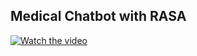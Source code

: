 
 <H2  >Medical Chatbot with RASA</H2>

                
[![Watch the video](https://github.com/Localized-Medical-Chatbot/Medical_Chatbot/assets/86839778/e4c475db-f80e-48e5-bbf2-35512d5c3a8c)](https://youtu.be/T-D1KVIuvjA)
